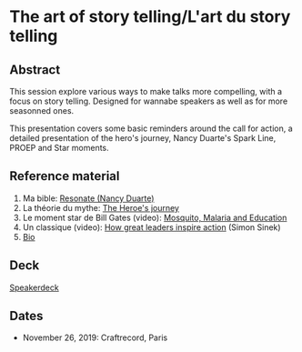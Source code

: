 # The art of story telling/L'art du story telling
## Abstract
This session explore various ways to make talks more compelling, with a focus on story telling.
Designed for wannabe speakers as well as for more seasonned ones.

This presentation covers some basic reminders around the call for action, a detailed presentation of the hero's journey, Nancy Duarte's Spark Line, PROEP and Star moments.

## Reference material
1. Ma bible: [Resonate (Nancy Duarte)](https://www.duarte.com/resonate/)
2. La théorie du mythe: [The Heroe's journey](https://en.wikipedia.org/wiki/Hero%27s_journey)
3. Le moment star de Bill Gates (video): [Mosquito, Malaria and Education](https://www.ted.com/talks/bill_gates_mosquitos_malaria_and_education)
4. Un classique (video): [How great leaders inspire action](https://www.ted.com/talks/simon_sinek_how_great_leaders_inspire_action) (Simon Sinek)
5. [Bio](./Bio.MD)


## Deck
[Speakerdeck](https://speakerdeck.com/dupdob/l-art-du-storytelling)

## Dates
* November 26, 2019: Craftrecord, Paris